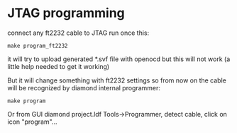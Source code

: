 # JTAG programming

connect any ft2232 cable to JTAG
run once this:

    make program_ft2232

it will try to upload generated *.svf file with openocd
but this will not work (a little help needed to get it working)
 
But it will change something with ft2232 settings
so from now on the cable will be recognized by diamond
internal programmer:

    make program

Or from GUI
diamond project.ldf
Tools->Programmer, detect cable, click on icon "program"...
